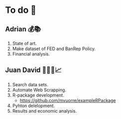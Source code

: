 # To do 📝

## Adrian 💰📚
1. State of art.
2. Make dataset of FED and BanRep Policy.
3. Financial analysis.

## Juan David 👨🏻‍💻📈
1. Search data sets.
2. Automate Web Scrapping.
3. R-package development.
   * https://github.com/mvuorre/exampleRPackage
4. Pyhton delelopment.
5. Results and economic analysis.
